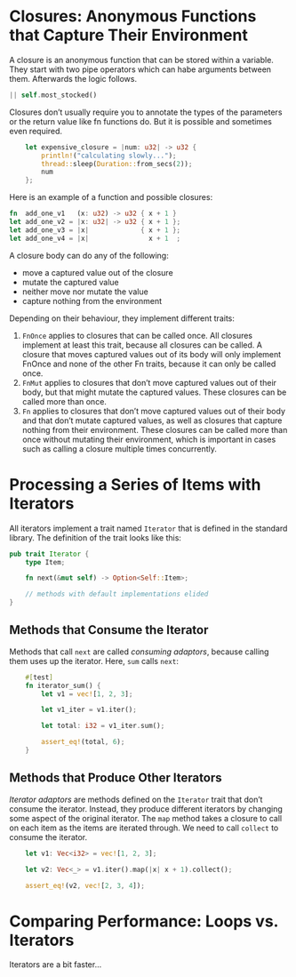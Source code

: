 # Closures: Anonymous Functions that Capture Their Environment

A closure is an anonymous function that can be stored within a variable. They start with two pipe operators which can habe arguments between them. Afterwards the logic follows.

```rs
|| self.most_stocked()
```

Closures don’t usually require you to annotate the types of the parameters or the return value like fn functions do. But it is possible and sometimes even required.

```rs
    let expensive_closure = |num: u32| -> u32 {
        println!("calculating slowly...");
        thread::sleep(Duration::from_secs(2));
        num
    };

```

Here is an example of a function and possible closures:

```rs
fn  add_one_v1   (x: u32) -> u32 { x + 1 }
let add_one_v2 = |x: u32| -> u32 { x + 1 };
let add_one_v3 = |x|             { x + 1 };
let add_one_v4 = |x|               x + 1  ;
```

A closure body can do any of the following:

- move a captured value out of the closure
- mutate the captured value
- neither move nor mutate the value
- capture nothing from the environment

Depending on their behaviour, they implement different traits:

1. `FnOnce` applies to closures that can be called once. All closures implement at least this trait, because all closures can be called. A closure that moves captured values out of its body will only implement FnOnce and none of the other Fn traits, because it can only be called once.
2. `FnMut` applies to closures that don’t move captured values out of their body, but that might mutate the captured values. These closures can be called more than once.
3. `Fn` applies to closures that don’t move captured values out of their body and that don’t mutate captured values, as well as closures that capture nothing from their environment. These closures can be called more than once without mutating their environment, which is important in cases such as calling a closure multiple times concurrently.

# Processing a Series of Items with Iterators

All iterators implement a trait named `Iterator` that is defined in the standard library. The definition of the trait looks like this:

```rs
pub trait Iterator {
    type Item;

    fn next(&mut self) -> Option<Self::Item>;

    // methods with default implementations elided
}
```

## Methods that Consume the Iterator

Methods that call `next` are called _consuming adaptors_, because calling them uses up the iterator. Here, `sum` calls `next`:

```rs
    #[test]
    fn iterator_sum() {
        let v1 = vec![1, 2, 3];

        let v1_iter = v1.iter();

        let total: i32 = v1_iter.sum();

        assert_eq!(total, 6);
    }
```

## Methods that Produce Other Iterators

_Iterator adaptors_ are methods defined on the `Iterator` trait that don’t consume the iterator. Instead, they produce different iterators by changing some aspect of the original iterator. The `map` method takes a closure to call on each item as the items are iterated through. We need to call `collect` to consume the iterator.

```rs
    let v1: Vec<i32> = vec![1, 2, 3];

    let v2: Vec<_> = v1.iter().map(|x| x + 1).collect();

    assert_eq!(v2, vec![2, 3, 4]);
```

# Comparing Performance: Loops vs. Iterators

Iterators are a bit faster...
